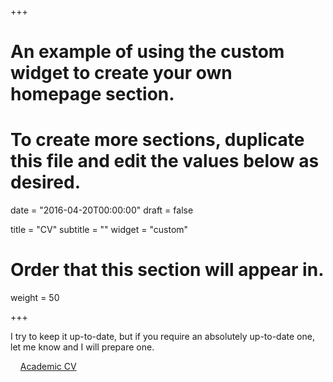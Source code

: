 +++
# An example of using the custom widget to create your own homepage section.
# To create more sections, duplicate this file and edit the values below as desired.

date = "2016-04-20T00:00:00"
draft = false

title = "CV"
subtitle = ""
widget = "custom"

# Order that this section will appear in.
weight = 50

+++

I try to keep it up-to-date, but if you require an absolutely up-to-date one, let me know and I will prepare one.

&nbsp;&nbsp;<i class="fa fa-file-pdf fa-2x" aria-hidden="true"></i>&nbsp;&nbsp;[Academic CV](https://github.com/andrewfowlie/website/raw/master/content/home/CV.pdf)


